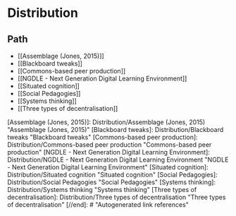 # Distribution

## Path

- [[Assemblage (Jones, 2015)]]
- [[Blackboard tweaks]]
- [[Commons-based peer production]]
- [[NGDLE - Next Generation Digital Learning Environment]]
- [[Situated cognition]]
- [[Social Pedagogies]]
- [[Systems thinking]]
- [[Three types of decentralisation]]

[//begin]: # "Autogenerated link references for markdown compatibility"
[Assemblage (Jones, 2015)]: Distribution/Assemblage (Jones, 2015) "Assemblage (Jones, 2015)"
[Blackboard tweaks]: Distribution/Blackboard tweaks "Blackboard tweaks"
[Commons-based peer production]: Distribution/Commons-based peer production "Commons-based peer production"
[NGDLE - Next Generation Digital Learning Environment]: Distribution/NGDLE - Next Generation Digital Learning Environment "NGDLE - Next Generation Digital Learning Environment"
[Situated cognition]: Distribution/Situated cognition "Situated cognition"
[Social Pedagogies]: Distribution/Social Pedagogies "Social Pedagogies"
[Systems thinking]: Distribution/Systems thinking "Systems thinking"
[Three types of decentralisation]: Distribution/Three types of decentralisation "Three types of decentralisation"
[//end]: # "Autogenerated link references"